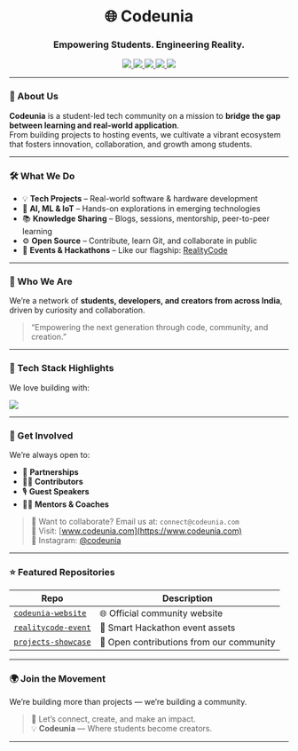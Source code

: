 <h1 align="center">🌐 Codeunia</h1>
<h3 align="center">Empowering Students. Engineering Reality.</h3>

<p align="center">
  <a href="https://github.com/codeunia">
    <img src="https://img.shields.io/badge/GitHub-181717?style=for-the-badge&logo=github&logoColor=white" />
  </a>
  <a href="https://www.codeunia.com">
    <img src="https://img.shields.io/badge/Website-000000?style=for-the-badge&logo=google-chrome&logoColor=white" />
  </a>
  <a href="https://instagram.com/codeunia">
    <img src="https://img.shields.io/badge/Instagram-E4405F?style=for-the-badge&logo=instagram&logoColor=white" />
  </a>
  <a href="mailto:connect@codeunia.com">
    <img src="https://img.shields.io/badge/Gmail-D14836?style=for-the-badge&logo=gmail&logoColor=white" />
  </a>
<!--   <a href="https://discord.gg/YOUR_INVITE">
    <img src="https://img.shields.io/badge/Discord-5865F2?style=for-the-badge&logo=discord&logoColor=white" />
  </a> -->
  <a href="https://www.linkedin.com/company/codeunia">
    <img src="https://img.shields.io/badge/LinkedIn-0A66C2?style=for-the-badge&logo=linkedin&logoColor=white" />
  </a>
<!--   <a href="https://youtube.com/@codeunia">
    <img src="https://img.shields.io/badge/YouTube-FF0000?style=for-the-badge&logo=youtube&logoColor=white" />
  </a> -->
</p>

---

### 🚀 About Us

**Codeunia** is a student-led tech community on a mission to **bridge the gap between learning and real-world application**.  
From building projects to hosting events, we cultivate a vibrant ecosystem that fosters innovation, collaboration, and growth among students.

---

### 🛠️ What We Do

- 💡 **Tech Projects** – Real-world software & hardware development
- 🤖 **AI, ML & IoT** – Hands-on explorations in emerging technologies
- 📚 **Knowledge Sharing** – Blogs, sessions, mentorship, peer-to-peer learning
- ⚙️ **Open Source** – Contribute, learn Git, and collaborate in public
- 🎤 **Events & Hackathons** – Like our flagship: [RealityCode](#)

---

### 👥 Who We Are

We’re a network of **students, developers, and creators from across India**, driven by curiosity and collaboration.

> “Empowering the next generation through code, community, and creation.”

---

### 🧠 Tech Stack Highlights

We love building with:

<img src="https://skillicons.dev/icons?i=nextjs,ts,js,react,nodejs,tailwind,firebase,supabase,python,mongodb,vercel" />

---

### 📢 Get Involved

We’re always open to:
- 🤝 **Partnerships**
- 🧑‍💻 **Contributors**
- 🎙️ **Guest Speakers**
- 🧑‍🏫 **Mentors & Coaches**

> 💬 Want to collaborate? Email us at: `connect@codeunia.com`  
> 🔗 Visit: [www.codeunia.com](https://www.codeunia.com)  
> 📸 Instagram: [@codeunia](https://instagram.com/codeunia)

---

### ⭐ Featured Repositories

| Repo | Description |
|------|-------------|
| [`codeunia-website`](https://github.com/codeunia/codeunia-website) | 🌐 Official community website |
| [`realitycode-event`](https://github.com/codeunia/realitycode-event) | 🧠 Smart Hackathon event assets |
| [`projects-showcase`](https://github.com/codeunia/projects-showcase) | 🚀 Open contributions from our community |

---

### 🌍 Join the Movement

We’re building more than projects — we’re building a community.

> 📩 Let’s connect, create, and make an impact.  
> 💡 **Codeunia** — Where students become creators.

---
